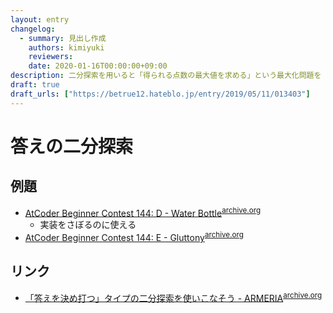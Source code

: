 ```yaml
---
layout: entry
changelog:
  - summary: 見出し作成
    authors: kimiyuki
    reviewers:
    date: 2020-01-16T00:00:00+09:00
description: 二分探索を用いると「得られる点数の最大値を求める」という最大化問題を「ある点数を得ることは可能か求める」という判定問題に帰着させられる。
draft: true
draft_urls: ["https://betrue12.hateblo.jp/entry/2019/05/11/013403"]
---
```


# 答えの二分探索

## 例題

-   [AtCoder Beginner Contest 144: D - Water Bottle](https://atcoder.jp/contests/abc144/tasks/abc144_d)<sup>[archive.org](https://web.archive.org/web/20201101133409/https://atcoder.jp/contests/abc144/tasks/abc144_d)</sup>
    -    実装をさぼるのに使える
-    [AtCoder Beginner Contest 144: E - Gluttony](https://atcoder.jp/contests/abc144/tasks/abc144_e)<sup>[archive.org](https://web.archive.org/web/20210116115422/https://atcoder.jp/contests/abc144/tasks/abc144_e)</sup>

## リンク

-   [「答えを決め打つ」タイプの二分探索を使いこなそう - ARMERIA](https://betrue12.hateblo.jp/entry/2019/05/11/013403)<sup>[archive.org](https://web.archive.org/web/20201113061329/https://betrue12.hateblo.jp/entry/2019/05/11/013403)</sup>
